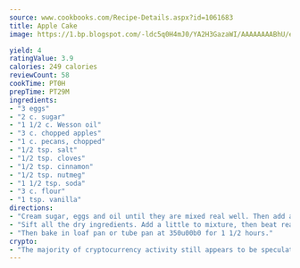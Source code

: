 ```yaml
---
source: www.cookbooks.com/Recipe-Details.aspx?id=1061683
title: Apple Cake
image: https://1.bp.blogspot.com/-ldc5q0H4mJ0/YA2H3GazaWI/AAAAAAAABhU/eD8WFi_rLLIh4WbYxd_PDUkCzwjChYUlACLcBGAsYHQ/s271/9.png

yield: 4
ratingValue: 3.9
calories: 249 calories
reviewCount: 58
cookTime: PT0H
prepTime: PT29M
ingredients:
- "3 eggs"
- "2 c. sugar"
- "1 1/2 c. Wesson oil"
- "3 c. chopped apples"
- "1 c. pecans, chopped"
- "1/2 tsp. salt"
- "1/2 tsp. cloves"
- "1/2 tsp. cinnamon"
- "1/2 tsp. nutmeg"
- "1 1/2 tsp. soda"
- "3 c. flour"
- "1 tsp. vanilla"
directions:
- "Cream sugar, eggs and oil until they are mixed real well. Then add apples and mix well."
- "Sift all the dry ingredients. Add a little to mixture, then beat real good."
- "Then bake in loaf pan or tube pan at 350u00b0 for 1 1/2 hours."
crypto:
- "The majority of cryptocurrency activity still appears to be speculative."
---
```

